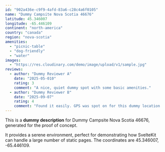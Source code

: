 ```yaml
---
id: "902a436e-c9f9-4afd-83a6-c28c4a6f0105"
name: "Dummy Campsite Nova Scotia 46676"
latitude: 45.346007
longitude: -65.446109
continent: "north-america"
country: "canada"
region: "nova-scotia"
amenities:
  - "picnic-table"
  - "dog-friendly"
  - "water"
images:
  - "https://res.cloudinary.com/demo/image/upload/v1/sample.jpg"
reviews:
  - author: "Dummy Reviewer A"
    date: "2025-05-010"
    rating: 3
    comment: "A nice, quiet dummy spot with some basic amenities."
  - author: "Dummy Reviewer B"
    date: "2025-09-07"
    rating: 4
    comment: "Found it easily. GPS was spot on for this dummy location."
---
```


This is a **dummy description** for Dummy Campsite Nova Scotia 46676, generated for the proof of concept.

It provides a serene environment, perfect for demonstrating how SvelteKit can handle a large number of static pages. The coordinates are 45.346007, -65.446109.
